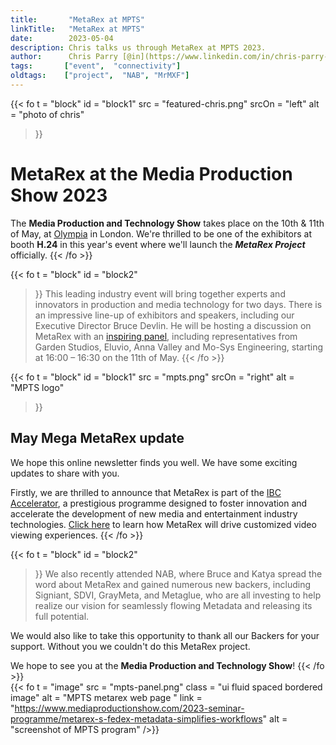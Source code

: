 ```yaml
---
title:       "MetaRex at MPTS"
linkTitle:   "MetaRex at MPTS"
date:        2023-05-04
description: Chris talks us through MetaRex at MPTS 2023.
author:      Chris Parry [@in](https://www.linkedin.com/in/chris-parry-2b0a607/)
tags:       ["event",  "connectivity"] 
oldtags:    ["project",  "NAB", "MrMXF"]
---
```


<!-- ####################################################################### -->
{{< fo t = "block"
  id       = "block1"
  src      = "featured-chris.png"
  srcOn    = "left"
  alt = "photo of chris"
>}}
<!-- markdownlint-disable MD025 -->

# MetaRex at the Media Production Show 2023

The **Media Production and Technology Show** takes place on the 10th & 11th of May, at [Olympia] in London. We're thrilled to be one of the exhibitors at booth **H.24** in this year's event
where we'll launch the ***MetaRex Project*** officially.
{{< /fo >}}

{{< fo t = "block"
    id   = "block2"
>}}
This leading industry event will bring together experts and innovators in production and media technology for two days. There is an impressive line-up of exhibitors and speakers, including our Executive Director Bruce Devlin.  He will be hosting a discussion on MetaRex with an [inspiring panel](https://www.mediaproductionshow.com/2023-seminar-programme/metarex-s-fedex-metadata-simplifies-workflows), including representatives from Garden Studios, Eluvio, Anna Valley and Mo-Sys
Engineering, starting at 16:00 – 16:30 on the 11th of May.
{{< /fo >}}
<!-- ####################################################################### -->
{{< fo t = "block"
    id   = "block1"
    src  = "mpts.png"
    srcOn  = "right"
    alt    = "MPTS logo"
>}}
## May Mega MetaRex update

We hope this online newsletter finds you well. We have some exciting updates to share with you.

Firstly, we are thrilled to announce that MetaRex is part of the [IBC Accelerator], a prestigious programme designed to foster innovation and accelerate the development of new media and entertainment industry technologies. [Click here] to learn how MetaRex will drive customized video viewing experiences.
{{< /fo >}}
<!-- ####################################################################### -->
{{< fo t = "block"
    id   = "block2"
>}}
We also recently attended NAB, where Bruce and Katya spread the word about MetaRex and gained numerous new backers, including Signiant, SDVI, GrayMeta, and Metaglue, who are all investing to help realize our vision for seamlessly flowing Metadata and releasing its full potential.

We would also like to take this opportunity to thank all our Backers for your support.  Without you we couldn't do this MetaRex project. 

We hope to see you at the **Media Production and Technology Show**!
{{< /fo >}}
<br />
{{< fo t = "image"
  src   =  "mpts-panel.png"
  class = "ui fluid spaced bordered image"
  alt   = "MPTS metarex web page "
  link  = "https://www.mediaproductionshow.com/2023-seminar-programme/metarex-s-fedex-metadata-simplifies-workflows"
  alt = "screenshot of MPTS program"
/>}}

[Olympia]:  https://www.mediaproductionshow.com
[inspiring panel]:  https://www.mediaproductionshow.com/2023-seminar-programme/metarex-s-fedex-metadata-simplifies-workflows
[IBC Accelerator]:  https://show.ibc.org/responsive-narrative-factory
[Click here]: https://show.ibc.org/2023-content-agenda-1/tba-27